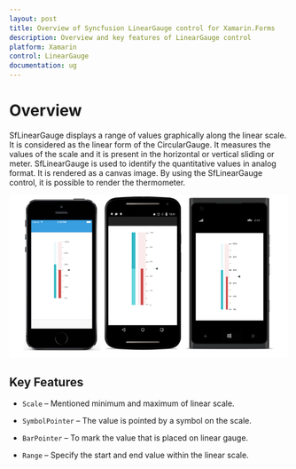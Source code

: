 ```yaml
---
layout: post
title: Overview of Syncfusion LinearGauge control for Xamarin.Forms
description: Overview and key features of LinearGauge control
platform: Xamarin
control: LinearGauge
documentation: ug
---
```


# Overview

SfLinearGauge displays a range of values graphically along the linear scale. It is considered as the linear form of the CircularGauge. It measures the values of the scale and it is present in the horizontal or vertical sliding or meter. SfLinearGauge is used to identify the quantitative values in analog format. It is rendered as a canvas image. By using the SfLinearGauge control, it is possible to render the thermometer.

![](images/Overview.png)

## Key Features

* `Scale` – Mentioned minimum and maximum of linear scale.

* `SymbolPointer` – The value is pointed by a symbol on the scale.

* `BarPointer` – To mark the value that is placed on linear gauge.

* `Range` – Specify the start and end value within the linear scale.






